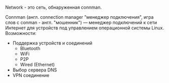 Network - это сеть, обнаруженная connman.

Connman (англ. connection manager "менеджер подключения", игра слов с conman - англ. "мошенник") — менеджер подключений к сети Интернет для устройств под управлением операционной системы Linux.
Возможности:
* Поддержка устройств и соединений
    * Bluetooth
    * WiFi
    * P2P
    * Wired (Ethernet)
* Выбор сервера DNS
* VPN соединение